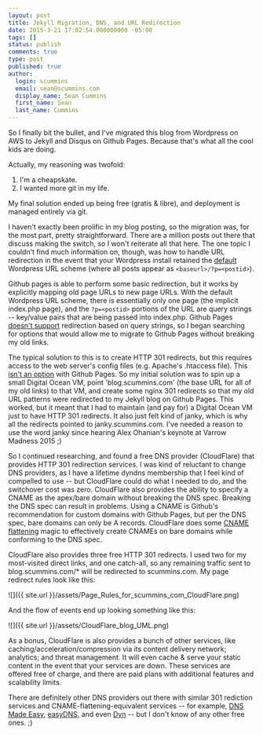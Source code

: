 ```yaml
---
layout: post
title: Jekyll Migration, DNS, and URL Redirection
date: 2015-3-21 17:02:54.000000000 -05:00
tags: []
status: publish
comments: true
type: post
published: true
author:
  login: scummins
  email: sean@scummins.com
  display_name: Sean Cummins
  first_name: Sean
  last_name: Cummins
---
```


So I finally bit the bullet, and I've migrated this blog from Wordpress on AWS to Jekyll and Disqus on Github Pages. Because that's what all the cool kids are doing.

Actually, my reasoning was twofold:

1. I'm a cheapskate.
2. I wanted more git in my life.

My final solution ended up being free (gratis & libre), and deployment is managed entirely via git.

I haven't exactly been prolific in my blog posting, so the migration was, for the most part, pretty straightforward. There are a million posts out there that discuss making the switch, so I won't reiterate all that here. The one topic I couldn't find much information on, though, was how to handle URL redirection in the event that your Wordpress install retained the [default](http://www.elegantthemes.com/blog/tips-tricks/wordpress-permalinks) Wordpress URL scheme (where all posts appear as `<baseurl>/?p=<postid>`).

Github pages is able to perform some basic redirection, but it works by explicitly mapping old page URLs to new page URLs. With the default Wordpress URL scheme, there is essentially only one page (the implicit index.php page), and the `?p=<postid>` portions of the URL are query strings -- key/value pairs that are being passed into index.php. Github Pages [doesn't support](https://github.com/jekyll/jekyll-redirect-from/issues/28) redirection based on query strings, so I began searching for options that would allow me to migrate to Github Pages without breaking my old links.

The typical solution to this is to create HTTP 301 redirects, but this requires access to the web server's config files (e.g. Apache's .htaccess file). This [isn't an option](https://help.github.com/articles/redirects-on-github-pages/) with Github Pages. So my initial solution was to spin up a small Digital Ocean VM, point 'blog.scummins.com' (the base URL for all of my old links) to that VM, and create some nginx 301 redirects so that my old URL patterns were redirected to my Jekyll blog on Github Pages. This worked, but it meant that I had to maintain (and pay for) a Digital Ocean VM just to have HTTP 301 redirects. It also just felt kind of janky, which is why all the redirects pointed to janky.scummins.com. I've needed a reason to use the word janky since hearing Alex Ohanian's keynote at Varrow Madness 2015 ;)

So I continued researching, and found a free DNS provider (CloudFlare) that provides HTTP 301 redirection services. I was kind of reluctant to change DNS providers, as I have a lifetime dyndns membership that I feel kind of compelled to use -- but CloudFlare could do what I needed to do, and the switchover cost was zero. CloudFlare also provides the ability to specify a CNAME as the apex/bare domain without breaking the DNS spec. Breaking the DNS spec can result in problems. Using a CNAME is Github's recommendation for custom domains with Github Pages, but per the DNS spec, bare domains can only be A records. CloudFlare does some [CNAME flattening](https://blog.cloudflare.com/introducing-cname-flattening-rfc-compliant-cnames-at-a-domains-root/) magic to effectively create CNAMEs on bare domains while conforming to the DNS spec.

CloudFlare also provides three free HTTP 301 redirects. I used two for my most-visited direct links, and one catch-all, so any remaining traffic sent to blog.scummins.com/* will be redirected to scummins.com. My page redirect rules look like this:

![]({{ site.url }}/assets/Page_Rules_for_scummins_com_CloudFlare.png)

And the flow of events end up looking something like this:

![]({{ site.url }}/assets/CloudFlare_blog_UML.png)


As a bonus, CloudFlare is also provides a bunch of other services, like caching/acceleration/compression via its content delivery network; analytics; and threat management. It will even cache & serve your static content in the event that your services are down. These services are offered free of charge, and there are paid plans with additional features and scalability limits.

There are definitely other DNS providers out there with similar 301 rediction services and CNAME-flattening-equivalent services -- for example, [DNS Made Easy](http://help.dnsmadeeasy.com/managed-dns/records/http-redirection-record/), [easyDNS](http://helpwiki.easydns.com/index.php/URL_Forwarding), and even [Dyn](https://help.dyn.com/setting-up-http-redirect/) -- but I don't know of any other free ones. ;)
